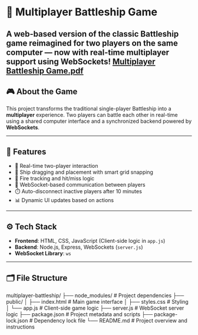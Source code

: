 # 🚢 Multiplayer Battleship Game

A web-based version of the classic **Battleship** game reimagined for two players on the same computer — now with real-time multiplayer support using **WebSockets**!
[Multiplayer Battleship Game.pdf](https://github.com/user-attachments/files/19641377/Multiplayer.Battleship.Game.pdf)
---

## 🎮 About the Game

This project transforms the traditional single-player Battleship into a **multiplayer** experience. Two players can battle each other in real-time using a shared computer interface and a synchronized backend powered by **WebSockets**.

---

## 🧩 Features

- 🔁 Real-time two-player interaction
- 🧠 Ship dragging and placement with smart grid snapping
- 🎯 Fire tracking and hit/miss logic
- 📡 WebSocket-based communication between players
- ⏱️ Auto-disconnect inactive players after 10 minutes
- 📊 Dynamic UI updates based on actions

---

## ⚙️ Tech Stack

- **Frontend**: HTML, CSS, JavaScript (Client-side logic in `app.js`)
- **Backend**: Node.js, Express, WebSockets (`server.js`)
- **WebSocket Library**: `ws`

---

## 🗂️ File Structure

multiplayer-battleship/
├── node_modules/           # Project dependencies
├── public/
│   ├── index.html          # Main game interface
│   ├── styles.css          # Styling
│   └── app.js              # Client-side game logic
├── server.js               # WebSocket server logic
├── package.json            # Project metadata and scripts
├── package-lock.json       # Dependency lock file
└── README.md               # Project overview and instructions




